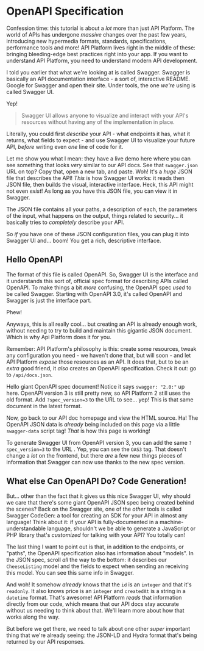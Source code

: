 # OpenAPI Specification

Confession time: this tutorial is about a *lot* more than just API Platform. The
world of APIs has undergone *massive* changes over the past few years, introducing
new hypermedia formats, standards, specifications, performance tools and more!
API Platform lives right in the middle of these: bringing bleeding-edge best practices
right into your app. If you want to understand API Platform, you need to understand
modern API development.

I told you earlier that what we're looking at is called Swagger. Swagger is basically
an API documentation interface - a sort of, interactive README. Google for
Swagger and open their site. Under tools, the one *we're* using is called Swagger UI.

Yep!

> Swagger UI allows anyone to visualize and interact with your API's resources
> without having any of the implementation in place.

Literally, you could first *describe* your API - what endpoints it has, what it
returns, what fields to expect - and use Swagger UI to visualize your future API,
*before* writing even *one* line of code for it.

Let me show you what I mean: they have a live demo here where you can see something
that looks *very* similar to our API docs. See that `swagger.json` URL on top?
Copy that, open a new tab, and paste. Woh! It's a *huge* JSON file that describes
the API! *This* is how Swagger UI works: it reads then JSON file, then builds
the visual, interactive interface. Heck, this API might not even *exist*! As
long as you have this JSON file, you can view it in Swagger.

The JSON file contains all your paths, a description of each, the parameters of
the input, what happens on the output, things related to security... it basically
tries to *completely* describe your API.

So *if* you have one of these JSON configuration files, you can plug it into Swagger
UI and... boom! You get a rich, descriptive interface.

## Hello OpenAPI

The format of this file is called OpenAPI. So, Swagger UI is the interface and
it understands this sort of, official spec format for describing APIs called
OpenAPI. To make things a bit *more* confusing, the OpenAPI spec *used* to be
called Swagger. Starting with OpenAPI 3.0, it's called OpenAPI and Swagger is
just the interface part.

Phew!

Anyways, this is all really cool... but creating an API is already enough work,
without needing to try to build and maintain this gigantic JSON document. Which
is why Api Platform does it for you.

Remember: API Platform's philosophy is this: create some resources, tweak any
configuration you need - we haven't done that, but will soon - and let API Platform
*expose* those resources as an API. It does that, but to be an *extra* good friend,
it *also* creates an OpenAPI specification. Check it out: go to `/api/docs.json`.

Hello giant OpenAPI spec document! Notice it says `swagger: "2.0:"` up here. OpenAPI
version 3 is still pretty new, so API Platform 2 still uses the old format. Add
`?spec_version=3` to the URL to see... yep! This is that same document in the latest
format.

Now, go back to our API doc homepage and view the HTML source. Ha! The OpenAPI JSON
data is *already* being included on this page via a little `swagger-data` script
tag! *That* is how this page is working!

To generate Swagger UI from OpenAPI version 3, you can add the same `?spec_version=3`
to the URL . Yep, you can see the `OAS3` tag. That doesn't change a *lot* on the
frontend, but there *are* a few new things pieces of information that Swagger
can now use thanks to the new spec version.

## What else Can OpenAPI Do? Code Generation!

But... other than the fact that it gives us this nice Swagger UI, why should we
care that there's some giant OpenAPI JSON spec being created behind the scenes?
Back on the Swagger site, one of the *other* tools is called Swagger CodeGen:
a tool for creating an SDK for your API in almost any language! Think about it:
if your API is fully-documented in a machine-understandable language, shouldn't
we be able to generate a JavaScript or PHP library that's *customized* for talking
with your API? You totally can!

The last thing I want to point out is that, in addition to the endpoints, or "paths",
the OpenAPI specification also has information about "models". In the JSON spec,
scroll *all* the way to the bottom: it describes our `CheeseListing` model and
the fields to expect when sending an receiving this model. You can see this same
info in Swagger.

And woh! It somehow *already* knows that the `id` is an `integer` and that it's
`readonly`. It also knows price is an `integer` and `createdAt` is a string in a
`datetime` format. That's awesome! API Platform *reads* that information directly
from our code, which means that our API docs stay accurate without us needing to
think about that. We'll learn more about how that works along the way.

But before we get there, we need to talk about one other *super* important thing
that we're already seeing: the JSON-LD and Hydra format that's being returned by
our API responses.
